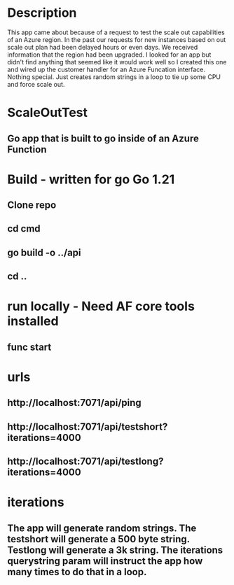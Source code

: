 # Description
This app came about because of a request to test the scale out capabilities of an Azure region.  In the past our requests for new instances based on out scale out plan had been delayed hours or even days.  We received information that the region had been upgraded.  I looked for an app but didn't find anything that seemed like it would work well so I created this one and wired up the customer handler for an Azure Funcation interface.  Nothing special.  Just creates random strings in a loop to tie up some CPU and force scale out.

# ScaleOutTest
## Go app that is built to go inside of an Azure Function

# Build - written for go Go 1.21
## Clone repo
## cd cmd
## go build -o ../api
## cd ..

# run locally - Need AF core tools installed
## func start

# urls
## http://localhost:7071/api/ping
## http://localhost:7071/api/testshort?iterations=4000
## http://localhost:7071/api/testlong?iterations=4000

# iterations
## The app will generate random strings.  The testshort will generate a 500 byte string.  Testlong will generate a 3k string.  The iterations querystring param will instruct the app how many times to do that in a loop.
